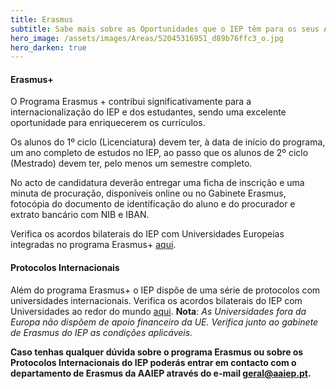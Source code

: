 ```yaml
---
title: Erasmus
subtitle: Sabe mais sobre as Oportunidades que o IEP têm para os seus Alunos
hero_image: /assets/images/Areas/52045316951_d89b76ffc3_o.jpg
hero_darken: true
---
```


#### Erasmus+

O Programa Erasmus + contribui significativamente para a internacionalização do IEP e dos estudantes, sendo uma excelente oportunidade para enriquecerem os currículos.

Os alunos do 1º ciclo (Licenciatura) devem ter, à data de início do programa, um ano completo de estudos no IEP, ao passo que os alunos de 2º ciclo (Mestrado) devem ter, pelo menos um semestre completo.

No acto de candidatura deverão entregar uma ficha de inscrição e uma minuta de procuração, disponíveis online ou no Gabinete Erasmus, fotocópia do documento de identificação do aluno e do procurador e extrato bancário com NIB e IBAN.

Verifica os acordos bilaterais do IEP com Universidades Europeias integradas no programa Erasmus+ [aqui](https://iep.lisboa.ucp.pt/pt-pt/about-iep/services/international-office/erasmus).

#### Protocolos Internacionais

Além do programa Erasmus+ o IEP dispõe de uma série de protocolos com universidades internacionais. Verifica os acordos bilaterais do IEP com Universidades ao redor do mundo [aqui](https://iep.lisboa.ucp.pt/pt-pt/about-iep/services/international-office/erasmus). **Nota**: _As Universidades fora da Europa não dispõem de apoio financeiro da UE. Verifica junto ao gabinete de Erasmus do IEP as condições aplicáveis._ 

**Caso tenhas qualquer dúvida sobre o programa Erasmus ou sobre os Protocolos Internacionais do IEP poderás entrar em contacto com o departamento de Erasmus da AAIEP através do e-mail geral@aaiep.pt.**